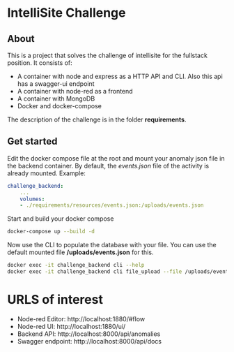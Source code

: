 # IntelliSite Challenge
## About
This is a project that solves the challenge of intellisite for the fullstack position.
It consists of:

- A container with node and express as a HTTP API and CLI. Also this api has a swagger-ui endpoint 
- A container with node-red as a frontend
- A container with MongoDB
- Docker and docker-compose

The description of the challenge is in the folder **requirements**.

## Get started
Edit the docker compose file at the root and mount your anomaly json file
in the backend container.
By default, the *events.json* file of the activity is already mounted. 
Example:

```yaml
challenge_backend:
    ...
    volumes:
    - ./requirements/resources/events.json:/uploads/events.json
```

Start and build your docker compose
```bash
docker-compose up --build -d
```
Now use the CLI to populate the database with your file.
You can use the default mounted file **/uploads/events.json** for this.
```bash
docker exec -it challenge_backend cli --help
docker exec -it challenge_backend cli file_upload --file /uploads/events.json
```

# URLS of interest
- Node-red Editor: http://localhost:1880/#flow
- Node-red UI: http://localhost:1880/ui/
- Backend API: http://localhost:8000/api/anomalies
- Swagger endpoint: http://localhost:8000/api/docs
